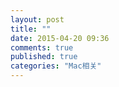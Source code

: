 ```yaml
---
layout: post
title: ""
date: 2015-04-20 09:36
comments: true
published: true
categories: "Mac相关"
---
```

